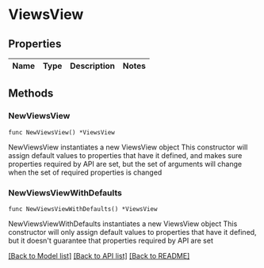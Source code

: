 # ViewsView

## Properties

Name | Type | Description | Notes
------------ | ------------- | ------------- | -------------

## Methods

### NewViewsView

`func NewViewsView() *ViewsView`

NewViewsView instantiates a new ViewsView object
This constructor will assign default values to properties that have it defined,
and makes sure properties required by API are set, but the set of arguments
will change when the set of required properties is changed

### NewViewsViewWithDefaults

`func NewViewsViewWithDefaults() *ViewsView`

NewViewsViewWithDefaults instantiates a new ViewsView object
This constructor will only assign default values to properties that have it defined,
but it doesn't guarantee that properties required by API are set


[[Back to Model list]](../README.md#documentation-for-models) [[Back to API list]](../README.md#documentation-for-api-endpoints) [[Back to README]](../README.md)


